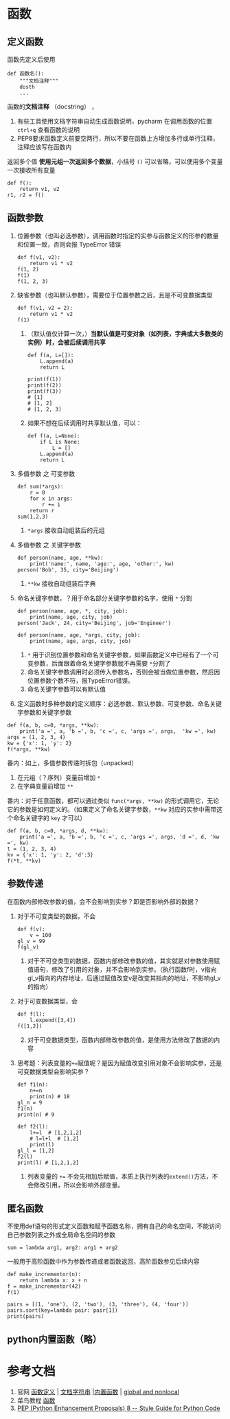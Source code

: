 # 函数
## 定义函数
函数先定义后使用
```	
def 函数名():
	"""文档注释"""
	dosth
	...
```
函数的**文档注释** （docstring） ，
1. 有些工具使用文档字符串自动生成函数说明，pycharm 在调用函数的位置 `ctrl+q` 查看函数的说明
2. PEP8要求函数定义前要空两行，所以不要在函数上方增加多行或单行注释，注释应该写在函数内

返回多个值
**使用元组一次返回多个数据**，小括号 `()` 可以省略，可以使用多个变量一次接收所有变量
```
def f():
	return v1, v2
r1, r2 = f()
```

## 函数参数
1. 位置参数（也叫必选参数），调用函数时指定的实参与函数定义的形参的数量和位置一致，否则会报 TypeError 错误
	```
	def f(v1, v2):
		return v1 * v2 
	f(1, 2)
	f(1)
	f(1, 2, 3)
	```

2. 缺省参数（也叫默认参数），需要位于位置参数之后，且是不可变数据类型
	```
	def f(v1, v2 = 2):
		return v1 * v2
	f(1)
	```
	1. （默认值仅计算一次，）**当默认值是可变对象（如列表，字典或大多数类的实例）时，会被后续调用共享**
		```
		def f(a, L=[]):
		    L.append(a)
		    return L
	
		print(f(1))
		print(f(2))
		print(f(3))
		# [1]
		# [1, 2]
		# [1, 2, 3]
		```
	1. 如果不想在后续调用时共享默认值，可以：
		```
		def f(a, L=None):
		    if L is None:
		        L = []
		    L.append(a)
		    return L
		```

1. 多值参数 之 可变参数 
	```
	def sum(*args):
		r = 0
		for x in args:
			r += i
		return r
	sum(1,2,3)
	``` 
	1. `*args` 接收自动组装后的元组

1. 多值参数 之 关键字参数 
	```
	def person(name, age, **kw):
		print('name:', name, 'age:', age, 'other:', kw)
	person('Bob', 35, city='Beijing')
	```
	1. `**kw` 接收自动组装后字典

1. 命名关键字参数，？用于命名部分关键字参数的名字，使用 `*` 分割
	```
	def person(name, age, *, city, job):
		print(name, age, city, job)
	person('Jack', 24, city='Beijing', job='Engineer')

	def person(name, age, *args, city, job):
	    print(name, age, args, city, job)
	```
	1. `*` 用于识别位置参数和命名关键字参数，如果函数定义中已经有了一个可变参数，后面跟着命名关键字参数就不再需要 `*`分割了
	2. 命名关键字参数调用时必须传入参数名，否则会被当做位置参数，然后因位置参数个数不符，报TypeError错误。
	3. 命名关键字参数可以有默认值

1. 定义函数时多种参数的定义顺序：必选参数、默认参数、可变参数、命名关键字参数和关键字参数
```
def f(a, b, c=0, *args, **kw):
    print('a =', a, 'b =', b, 'c =', c, 'args =', args,  'kw =', kw)
args = (1, 2, 3, 4)
kw = {'x': 1, 'y': 2}
f(*args, **kw)
```

番内：如上，多值参数传递时拆包（unpacked）
1. 在元组（？序列）变量前增加 `*`
2. 在字典变量前增加 `**`

番内：对于任意函数，都可以通过类似 `func(*args, **kw)` 的形式调用它，无论它的参数是如何定义的。（如果定义了命名关键字参数，`**kw` 对应的实参中需带这个命名关键字的 `key` 才可以）
```
def f(a, b, c=0, *args, d, **kw):
    print('a =', a, 'b =', b, 'c =', c, 'args =', args, 'd =', d, 'kw =', kw)
t = (1, 2, 3, 4)
kv = {'x': 1, 'y': 2, 'd':3}
f(*t, **kv)
```

## 参数传递
在函数内部修改参数的值，会不会影响到实参？即是否影响外部的数据？
1. 对于不可变类型的数据，不会
	```
	def f(v):
		v = 100
	gl_v = 99
	f(gl_v)
	```
	1. 对于不可变类型的数据，函数内部修改参数的值，其实就是对参数使用赋值语句，修改了引用的对象，并不会影响到实参。（执行函数f时，v指向gl_v指向的内存地址，后通过赋值改变v是改变其指向的地址，不影响gl_v的指向）
1. 对于可变数据类型，会
	```
	def f(l):
		l.expend([3,4])
	f([1,2])
	```
	2. 对于可变数据类型，函数内部修改参数的值，是使用方法修改了数据的内容

1. 思考题：列表变量的`+=`赋值呢？是因为赋值改变引用对象不会影响实参，还是可变数据类型会影响实参？
	```
	def f1(n):
		n+=n
		print(n) # 18
	gl_n = 9
	f1(n)
	print(n) # 9
	
	def f2(l):
		l+=l  # [1,2,1,2]
		# l=l+l  # [1,2]
		print(l)
	gl_l = [1,2]
	f2(l)
	print(l) # [1,2,1,2]
	```
	1. 列表变量的 `+=` 不会先相加后赋值，本质上执行列表的`extend()`方法，不会修改引用，所以会影响外部变量。

## 匿名函数
不使用def语句的形式定义函数和赋予函数名称，拥有自己的命名空间，不能访问自己参数列表之外或全局命名空间的参数
```
sum = lambda arg1, arg2: arg1 + arg2
```
一般用于高阶函数中作为参数传递或者函数返回，高阶函数参见后续内容
```
def make_incrementor(n):
	return lambda x: x + n
f = make_incrementor(42)
f(1)
```
```
pairs = [(1, 'one'), (2, 'two'), (3, 'three'), (4, 'four')]
pairs.sort(key=lambda pair: pair[1])
print(pairs)
```

## python内置函数（略）
	
# 参考文档
1. 官网 [函数定义](https://docs.python.org/3.5/tutorial/controlflow.html#defining-functions) | [文档字符串](https://docs.python.org/3.5/tutorial/controlflow.html#tut-docstrings) |[内置函数](https://docs.python.org/3.5/library/functions.html) | [global and nonlocal](https://docs.python.org/3.5/tutorial/classes.html#scopes-and-namespaces-example)
2. 菜鸟教程 [函数](https://www.runoob.com/python3/python3-function.html)
3. [PEP (Python Enhancement Proposals) 8 -- Style Guide for Python Code](https://www.python.org/dev/peps/pep-0008/)